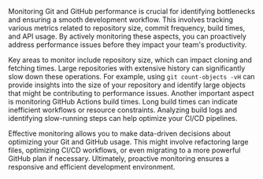 Monitoring Git and GitHub performance is crucial for identifying bottlenecks and ensuring a smooth development workflow. This involves tracking various metrics related to repository size, commit frequency, build times, and API usage. By actively monitoring these aspects, you can proactively address performance issues before they impact your team's productivity.

Key areas to monitor include repository size, which can impact cloning and fetching times. Large repositories with extensive history can significantly slow down these operations. For example, using `git count-objects -vH` can provide insights into the size of your repository and identify large objects that might be contributing to performance issues. Another important aspect is monitoring GitHub Actions build times. Long build times can indicate inefficient workflows or resource constraints. Analyzing build logs and identifying slow-running steps can help optimize your CI/CD pipelines.

Effective monitoring allows you to make data-driven decisions about optimizing your Git and GitHub usage. This might involve refactoring large files, optimizing CI/CD workflows, or even migrating to a more powerful GitHub plan if necessary. Ultimately, proactive monitoring ensures a responsive and efficient development environment.